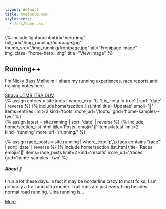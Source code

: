 ```yaml
---
layout: default
title: moelholm.com
stylesheets:
  - /css/home.css
---
```


<!-- Hero / intro -->
<section class="home-hero">
  {% include lightbox.html id="hero-img" full_url="/img_running/frontpage.jpg" thumb_src="/img_running/frontpage.jpg" alt="Frontpage image" img_class="home-hero__img" title="View image" %}
  <div class="home-hero__text">
    <h1>Running++</h1>
    <p>I'm Nicky Bass Mølholm. I share my running experiences, race reports and training notes here.</p>
    <div class="external-race-links post-metadata mb-2">
      <a class="badge result-badge result-badge--strava mr-1" href="https://www.strava.com/athletes/89837533" target="_new" rel="noopener">
        <i class="fa-brands fa-strava"></i> Strava
      </a>
      <a class="badge result-badge result-badge--utmb mr-1" href="https://utmb.world/en/runner/4879951.nicky.bassmolholm" target="_new" rel="noopener">
        <i class="fa-solid fa-mountain"></i> UTMB
      </a>
      <a class="badge result-badge result-badge--itra mr-1" href="https://itra.run/api/RunnerSpace/GetRunnerSpace?memberString=mWeU4v%2B0oGPGf9LMOe6wgw%3D%3D" target="_new" rel="noopener">
        <i class="fa-solid fa-shield"></i> ITRA
      </a>
      <a class="badge result-badge result-badge--duv mr-1" href="https://statistik.d-u-v.org/getresultperson.php?runner=2012387" target="_new" rel="noopener">
        <i class="fa-solid fa-chart-line"></i> DUV
      </a>
    </div>
  </div>
  
  
</section>

<!-- Main: latest posts + sidebar -->
<section class="home-grid">
  <div class="home-grid__main">
    {% assign entries = site.toots | where_exp: 't', 't.is_meta != true' | sort: 'date' | reverse %}
    {% include home/section_list.html title='Updates' emoji='🐘' items=entries limit=2 kind='toots' more_url='/toots/' grid='home-samples--two' %}
  </div>

  <div class="home-grid__main">
    {% assign latest = site.running | sort: 'date' | reverse %}
    {% include home/section_list.html title='Posts' emoji='📖' items=latest limit=2 kind='running' more_url='/running/' %}

  {% assign race_posts = site.running | where_exp: 'p','p.tags contains "race"' | sort: 'date' | reverse %}
  {% include home/section_list.html title='Races' emoji='🏁' items=race_posts limit=2 kind='results' more_url='/races' grid='home-samples--two' %}

  <div class="card position-relative">
      <div class="card-body">
  <h5 class="mb-2 d-flex align-items-center gap-1">About <span class="emoji-badge ml-1">👤</span></h5>
  <p>I run a lot these days. In fact it may be borderline crazy to most folks; I am primarily a trail and ultra runner. Trail runs are just everything besides normal road running. Ultra running is...</p>
  <div class="text-right"><a class="btn btn-sm stretched-link" href="/about">More</a></div>
      </div>
    </div>
  </div>
</section>
